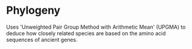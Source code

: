 # Phylogeny
Uses 'Unweighted Pair Group Method with Arithmetic Mean' (UPGMA) to deduce how closely related species are based on the amino acid sequences of ancient genes.
